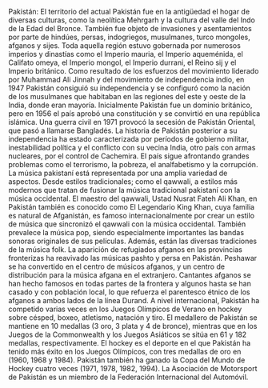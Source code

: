 Pakistán: El territorio del actual Pakistán fue en la antigüedad el hogar de diversas culturas, como la neolítica Mehrgarh y la cultura del valle del Indo de la Edad del Bronce. También fue objeto de invasiones y asentamientos por parte de hindúes, persas, indogriegos, musulmanes, turco mongoles, afganos y sijes. Toda aquella región estuvo gobernada por numerosos imperios y dinastías como el Imperio mauria, el Imperio aqueménida, el Califato omeya, el Imperio mongol, el Imperio durrani, el Reino sij y el Imperio británico. Como resultado de los esfuerzos del movimiento liderado por Muhammad Ali Jinnah y del movimiento de independencia indio, en 1947 Pakistán consiguió su independencia y se configuró como la nación de los musulmanes que habitaban en las regiones del este y oeste de la India, donde eran mayoría. Inicialmente Pakistán fue un dominio británico, pero en 1956 el país aprobó una constitución y se convirtió en una república islámica. Una guerra civil en 1971 provocó la secesión de Pakistán Oriental, que pasó a llamarse Bangladés. La historia de Pakistán posterior a su independencia ha estado caracterizada por períodos de gobierno militar, inestabilidad política y el conflicto con su vecina India, otro país con armas nucleares, por el control de Cachemira. El país sigue afrontando grandes problemas como el terrorismo, la pobreza, el analfabetismo y la corrupción. La música pakistaní está representada por una amplia variedad de aspectos. Desde estilos tradicionales; como el qawwali, a estilos más modernos que tratan de fusionar la música tradicional pakistaní con la música occidental. El maestro del qawwali, Ustad Nusrat Fateh Ali Khan, en Pakistán también es conocido como El Legendario King Khan, cuya familia es natural de Afganistán, es famoso internacionalmente por crear un estilo de música que sincronizó el qawwali con la música occidental. También prevalece la música pop, siendo especialmente importantes las bandas sonoras originales de sus películas. Además, están las diversas tradiciones de la música folk. La aparición de refugiados afganos en las provincias fronterizas ha reavivado las músicas pashto y persa en Pakistán. Peshawar se ha convertido en el centro de músicos afganos, y un centro de distribución para la música afgana en el extranjero. Cantantes afganos se han hecho famosos en todas partes de la frontera y algunos hasta se han casado y con población local, lo que refuerza el parentesco étnico de los afganos a ambos lados de la línea Durand. A nivel internacional, Pakistán ha competido varias veces en los Juegos Olímpicos de Verano en hockey sobre césped, boxeo, atletismo, natación y tiro. El medallero de Pakistán se mantiene en 10 medallas (3 oro, 3 plata y 4 de bronce), mientras que en los Juegos de la Commonwealth y los Juegos Asiáticos se sitúa en 61 y 182 medallas, respectivamente. El hockey es el deporte en el que Pakistán ha tenido más éxito en los Juegos Olímpicos, con tres medallas de oro en (1960, 1968 y 1984). Pakistán también ha ganado la Copa del Mundo de Hockey cuatro veces (1971, 1978, 1982, 1994). La Asociación de Motorsport de Pakistán es un miembro de la Federación Internacional del Automóvil.
